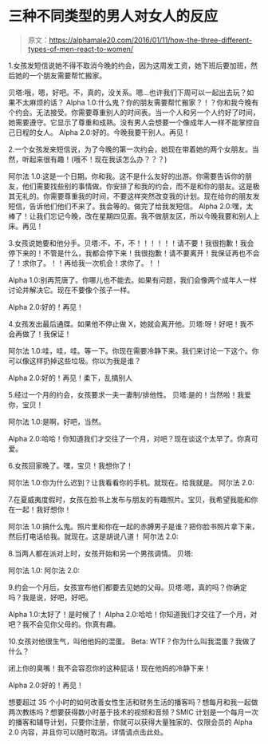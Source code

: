 # 三种不同类型的男人对女人的反应

> 原文：<https://alphamale20.com/2016/01/11/how-the-three-different-types-of-men-react-to-women/>

1.女孩发短信说她不得不取消今晚的约会，因为这周发工资，她下班后要加班，然后她的一个朋友需要帮忙搬家。

贝塔:哦，嗯，好吧。不，真的，没关系。嗯...也许我们下周可以一起出去玩？如果不太麻烦的话？
Alpha 1.0:什么鬼？你的朋友需要帮忙搬家？！？你和我今晚有个约会。无法接受。你需要尊重别人的时间表。当一个人和另一个人约好了时间，她需要遵守。它显示了尊重和成熟。没有男人会想要一个像成年人一样不能掌控自己日程的女人。
Alpha 2.0:好的。今晚我要干别人。再见！

2.一个女孩发来短信说，为了今晚的第一次约会，她现在带着她的两个女朋友。当然，听起来很有趣！(哦不！现在我该怎么办？？？)

阿尔法 1.0:这是一个日期。你和我。这不是什么友好的出游。你需要告诉你的朋友，他们需要找些别的事情做。你安排了和我的约会，而不是和你的朋友。这是极其无礼的。你需要尊重我的时间，不要这样突然改变我的计划。现在给你的朋友发短信，告诉他们他们不来了。我会等的。做完了给我发短信。
Alpha 2.0:嘿，太棒了！让我们忘记今晚，改在星期四见面。我不做朋友区，所以今晚我要和别人上床。再见！

3.女孩说她要和他分手。贝塔:不，不，不！！！！！！请不要！我很抱歉！我会停下来的！不管是什么，我都会停下来！我很抱歉！请不要离开！我保证再也不会了！求你了。！！再给我一次机会！求你了。！！

Alpha 1.0:别再荒唐了。你哪儿也不能去。如果有问题，我们会像两个成年人一样讨论并解决它。现在不要像个孩子一样。

Alpha 2.0:好的！再见！

4.女孩发出最后通牒。如果他不停止做 X，她就会离开他。贝塔:呀！好吧！我不会再做了！我保证！

阿尔法 1.0:哇，哇，哇。等一下。你现在需要冷静下来。我们来讨论一下这个。你可以像这样扔掉这些垃圾。你以为我是谁？ 

Alpha 2.0:好的！再见！柔下，乱搞别人

5.经过一个月的约会，女孩要求一夫一妻制/排他性。
贝塔:是的！当然啦！我爱你，宝贝！

阿尔法 1.0:是啊，好吧，当然。

Alpha 2.0:哈哈！你知道我们才交往了一个月，对吧？现在谈这个太早了。你真可爱。

6.女孩回家晚了。嘿，宝贝！我想你了！

阿尔法 1.0:你为什么迟到？让我看看你的手机。就现在。给我就是。
阿尔法 2.0:

7.在夏威夷度假时，女孩在脸书上发布与朋友的有趣照片。宝贝，我希望我能和你在一起！我好想你！

阿尔法 1.0:搞什么鬼。照片里和你在一起的赤膊男子是谁？把你脸书照片拿下来，然后打电话给我。就现在。这是胡说八道！
阿尔法 2.0:

8.当两人都在派对上时，女孩开始和另一个男孩调情。
贝塔:

阿尔法 1.0:
阿尔法 2.0:

9.约会一个月后，女孩宣布他们都要去见她的父母。贝塔:嗯，真的吗？你确定吗？我是说，好吧，好吧。

Alpha 1.0:太好了！是时候了！
Alpha 2.0:哈哈！你知道我们才交往了一个月，对吧？我不会见你父母的。你真有趣。

10.女孩对他很生气，叫他他妈的混蛋。
Beta: WTF？你为什么叫我混蛋？我做了什么？

闭上你的臭嘴！我不会容忍你的这种屁话！现在他妈的冷静下来！ 

Alpha 2.0:好的！再见！

想要超过 35 个小时的如何改善女性生活和财务生活的播客吗？想每月和我一起做两次教练吗？想要获得数小时基于技术的视频和音频？SMIC 计划是一个每月一次的播客和辅导计划，只要你注册，你就可以获得大量独家的、仅限会员的 Alpha 2.0 内容，并且你可以随时取消。详情请点击此处。